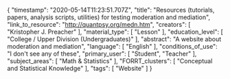 {
    "timestamp": "2020-05-14T11:23:51.707Z",
    "title": "Resources (tutorials, papers, analysis scripts, utilities) for testing moderation and mediation",
    "link_to_resource": "http://quantpsy.org/medn.htm",
    "creators": [
        "Kristopher J. Preacher"
    ],
    "material_type": [
        "Lesson"
    ],
    "education_level": [
        "College / Upper Division (Undergraduates)"
    ],
    "abstract": "A website about moderation and mediation",
    "language": [
        "English"
    ],
    "conditions_of_use": "I don't see any of these",
    "primary_user": [
        "Student",
        "Teacher"
    ],
    "subject_areas": [
        "Math & Statistics"
    ],
    "FORRT_clusters": [
        "Conceptual and Statistical Knowledge"
    ],
    "tags": [
        "Website"
    ]
}